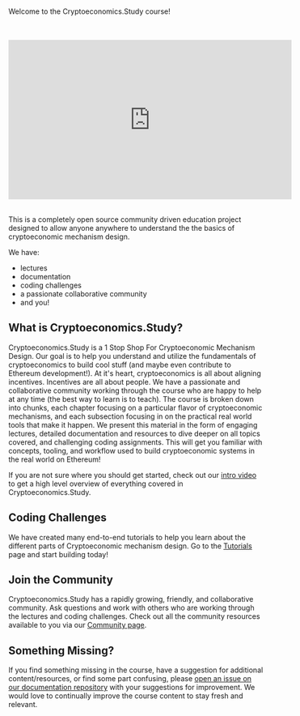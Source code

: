 <br />

Welcome to the Cryptoeconomics.Study course!

<br />
<br />
<iframe
	width="560vmin"
	height="315vmin"
	src="https://www.youtube-nocookie.com/embed/m-0escxJ-j8"
	frameBorder="0"
	allow="accelerometer; autoplay; encrypted-media; gyroscope; picture-in-picture"
	allowFullScreen>
</iframe>
<br />
<br />

This is a completely open source community driven education project designed to allow anyone anywhere to understand the the basics of cryptoeconomic mechanism design.

We have:
- lectures
- documentation
- coding challenges
- a passionate collaborative community
- and you!

## What is Cryptoeconomics.Study?

Cryptoeconomics.Study is a 1 Stop Shop For Cryptoeconomic Mechanism Design. Our goal is to help you understand and utilize the fundamentals of cryptoeconomics to build cool stuff (and maybe even contribute to Ethereum development!). At it's heart, cryptoeconomics is all about aligning incentives. Incentives are all about people. We have a passionate and collaborative community working through the course who are happy to help at any time (the best way to learn is to teach). The course is broken down into chunks, each chapter focusing on a particular flavor of cryptoeconomic mechanisms, and each subsection focusing in on the practical real world tools that make it happen. We present this material in the form of engaging lectures, detailed documentation and resources to dive deeper on all topics covered, and challenging coding assignments. This will get you familiar with concepts, tooling, and workflow used to build cryptoeconomic systems in the real world on Ethereum!

If you are not sure where you should get started, check out our [intro video](https://www.youtube.com/watch?v=m-0escxJ-j8) to get a high level overview of everything covered in Cryptoeconomics.Study.

## Coding Challenges

We have created many end-to-end tutorials to help you learn about the different parts of Cryptoeconomic mechanism design. Go to the [Tutorials](/tutorials/) page and start building today!

## Join the Community

Cryptoeconomics.Study has a rapidly growing, friendly, and collaborative community. Ask questions and work with others who are working through the lectures and coding challenges. Check out all the community resources available to you via our [Community page](/community/).

## Something Missing?

If you find something missing in the course, have a suggestion for additional content/resources, or find some part confusing, please [open an issue on our documentation repository](https://github.com/cryptoeconomics-study/website/issues) with your suggestions for improvement. We would love to continually improve the course content to stay fresh and relevant.
